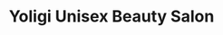 ---
title: "Yoligi Unisex Beauty Salon"
url: /hempstead/yoligi-unisex-beauty-salon/
shop: Friseur
---